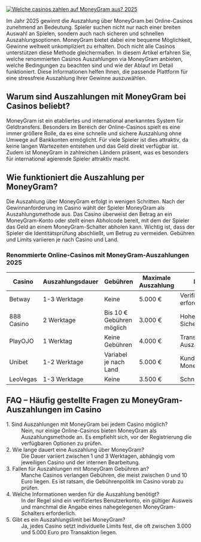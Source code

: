 [![Welche casinos zahlen auf MoneyGram aus? 2025](https://123-caf.pages.dev/gitsignup.png)](https://vrmoo.ru/Bt82HjjY)

<p>Im Jahr 2025 gewinnt die Auszahlung über MoneyGram bei Online-Casinos zunehmend an Bedeutung. Spieler suchen nicht nur nach einer breiten Auswahl an Spielen, sondern auch nach sicheren und schnellen Auszahlungsoptionen. MoneyGram bietet dabei eine bequeme Möglichkeit, Gewinne weltweit unkompliziert zu erhalten. Doch nicht alle Casinos unterstützen diese Methode gleichermaßen. In diesem Artikel erfahren Sie, welche renommierten Casinos Auszahlungen via MoneyGram anbieten, welche Bedingungen zu beachten sind und wie der Ablauf im Detail funktioniert. Diese Informationen helfen Ihnen, die passende Plattform für eine stressfreie Auszahlung Ihrer Gewinne auszuwählen.</p>  <h2>Warum sind Auszahlungen mit MoneyGram bei Casinos beliebt?</h2> <p>MoneyGram ist ein etabliertes und international anerkanntes System für Geldtransfers. Besonders im Bereich der Online-Casinos spielt es eine immer größere Rolle, da es eine schnelle und sichere Auszahlung ohne Umwege auf Bankkonten ermöglicht. Für viele Spieler ist dies attraktiv, da keine langen Wartezeiten entstehen und das Geld direkt verfügbar ist. Zudem ist MoneyGram in zahlreichen Ländern präsent, was es besonders für international agierende Spieler attraktiv macht.</p>  <h2>Wie funktioniert die Auszahlung per MoneyGram?</h2> <p>Die Auszahlung über MoneyGram erfolgt in wenigen Schritten. Nach der Gewinnanforderung im Casino wählt der Spieler MoneyGram als Auszahlungsmethode aus. Das Casino überweist den Betrag an ein MoneyGram-Konto oder stellt einen Abholcode bereit, mit dem der Spieler das Geld an einem MoneyGram-Schalter abholen kann. Wichtig ist, dass der Spieler die Identitätsprüfung abschließt, um Betrug zu vermeiden. Gebühren und Limits variieren je nach Casino und Land.</p>  <h3>Renommierte Online-Casinos mit MoneyGram-Auszahlungen 2025</h3> <table>   <thead>     <tr>       <th>Casino</th>       <th>Auszahlungsdauer</th>       <th>Gebühren</th>       <th>Maximale Auszahlung</th>       <th>Besonderheiten</th>     </tr>   </thead>   <tbody>     <tr>       <td>Betway</td>       <td>1-3 Werktage</td>       <td>Keine</td>       <td>5.000 €</td>       <td>Verifiziertes Konto erforderlich</td>     </tr>     <tr>       <td>888 Casino</td>       <td>2 Werktage</td>       <td>Bis 10 € Gebühren möglich</td>       <td>3.000 €</td>       <td>Hohe Sicherheitsstandards</td>     </tr>     <tr>       <td>PlayOJO</td>       <td>1 Werktag</td>       <td>Keine Gebühren</td>       <td>4.000 €</td>       <td>Transparente Auszahlungsbedingungen</td>     </tr>     <tr>       <td>Unibet</td>       <td>1-2 Werktage</td>       <td>Variabel je nach Land</td>       <td>5.000 €</td>       <td>Kundenservice mit MoneyGram-Erfahrung</td>     </tr>     <tr>       <td>LeoVegas</td>       <td>1-3 Werktage</td>       <td>Keine</td>       <td>3.500 €</td>       <td>Schnelle Verifizierungen</td>     </tr>   </tbody> </table>  <h2>FAQ – Häufig gestellte Fragen zu MoneyGram-Auszahlungen im Casino</h2> <dl>   <dt>1. Sind Auszahlungen mit MoneyGram bei jedem Casino möglich?</dt>   <dd>Nein, nur einige Online-Casinos bieten MoneyGram als Auszahlungsmethode an. Es empfiehlt sich, vor der Registrierung die verfügbaren Optionen zu prüfen.</dd>      <dt>2. Wie lange dauert eine Auszahlung über MoneyGram?</dt>   <dd>Die Dauer variiert zwischen 1 und 3 Werktagen, abhängig vom jeweiligen Casino und der internen Bearbeitung.</dd>      <dt>3. Fallen für Auszahlungen mit MoneyGram Gebühren an?</dt>   <dd>Manche Casinos verlangen Gebühren, die meist zwischen 0 und 10 Euro liegen. Es ist ratsam, die Gebührenpolitik im Casino vorab zu prüfen.</dd>      <dt>4. Welche Informationen werden für die Auszahlung benötigt?</dt>   <dd>In der Regel sind ein verifiziertes Benutzerkonto, ein gültiger Ausweis und manchmal die Angabe eines nahegelegenen MoneyGram-Schalters erforderlich.</dd>      <dt>5. Gibt es ein Auszahlungslimit bei MoneyGram?</dt>   <dd>Ja, jedes Casino setzt individuelle Limits fest, die oft zwischen 3.000 und 5.000 Euro pro Transaktion liegen.</dd> </dl>